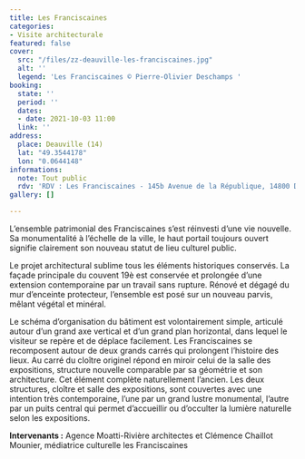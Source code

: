 ```yaml
---
title: Les Franciscaines
categories:
- Visite architecturale
featured: false
cover:
  src: "/files/zz-deauville-les-franciscaines.jpg"
  alt: ''
  legend: 'Les Franciscaines © Pierre-Olivier Deschamps '
booking:
  state: ''
  period: ''
  dates:
  - date: 2021-10-03 11:00
  link: ''
address:
  place: Deauville (14)
  lat: "49.3544178"
  lon: "0.0644148"
informations:
  note: Tout public
  rdv: 'RDV : Les Franciscaines - 145b Avenue de la République, 14800 Deauville'
gallery: []

---
```

L’ensemble patrimonial des Franciscaines s’est réinvesti d’une vie nouvelle. Sa monumentalité à l’échelle de la ville, le haut portail toujours ouvert signifie clairement son nouveau statut de lieu culturel public.

Le projet architectural sublime tous les éléments historiques conservés. La façade principale du couvent 19è est conservée et prolongée d’une extension contemporaine par un travail sans rupture. Rénové et dégagé du mur d’enceinte protecteur, l’ensemble est posé sur un nouveau parvis, mêlant végétal et minéral.

Le schéma d’organisation du bâtiment est volontairement simple, articulé autour d’un grand axe vertical et d’un grand plan horizontal, dans lequel le visiteur se repère et de déplace facilement. Les Franciscaines se recomposent autour de deux grands carrés qui prolongent l’histoire des lieux. Au carré du cloître originel répond en miroir celui de la salle des expositions, structure nouvelle comparable par sa géométrie et son architecture. Cet élément complète naturellement l’ancien. Les deux structures, cloître et salle des expositions, sont couvertes avec une intention très contemporaine, l’une par un grand lustre monumental, l’autre par un puits central qui permet d’accueillir ou d’occulter la lumière naturelle selon les expositions.

**Intervenants :** Agence Moatti-Rivière architectes et Clémence Chaillot Mounier, médiatrice culturelle les Franciscaines